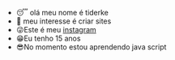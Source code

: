- 😴 olá meu nome é tiderke
- 👀 meu interesse é criar sites
- 😜Este é meu [instagram](https://www.instagram.com/samueltiderke/)
- 😁Eu tenho 15 anos
- 😎No momento estou aprendendo java script
<!---
tiderke/tiderke is a ✨ special ✨ repository because its `README.md` (this file) appears on your GitHub profile.
You can click the Preview link to take a look at your changes.
--->

